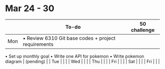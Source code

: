 # Mar 24 - 30

|  | To-do | 50 challenge |
| --- | --- | --- |
| Mon | • Review 6310 Git base codes + project requirements
• Set up monthly goal
• Write one API for pokemon
• Write pokemon diagram  | (pending) |
| Tue |  |  |
| Wed |  |  |
| Thu |  |  |
| Fri |  |  |
| Sat |  |  |
| Fri |  |  |